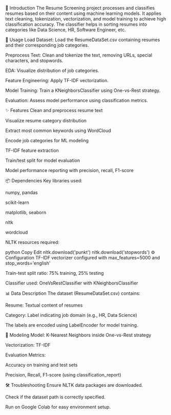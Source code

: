 📌 Introduction
The Resume Screening project processes and classifies resumes based on their content using machine learning models. It applies text cleaning, tokenization, vectorization, and model training to achieve high classification accuracy. The classifier helps in sorting resumes into categories like Data Science, HR, Software Engineer, etc.

🚀 Usage
Load Dataset: Load the ResumeDataSet.csv containing resumes and their corresponding job categories.

Preprocess Text: Clean and tokenize the text, removing URLs, special characters, and stopwords.

EDA: Visualize distribution of job categories.

Feature Engineering: Apply TF-IDF vectorization.

Model Training: Train a KNeighborsClassifier using One-vs-Rest strategy.

Evaluation: Assess model performance using classification metrics.

✨ Features
Clean and preprocess resume text

Visualize resume category distribution

Extract most common keywords using WordCloud

Encode job categories for ML modeling

TF-IDF feature extraction

Train/test split for model evaluation

Model performance reporting with precision, recall, F1-score

📦 Dependencies
Key libraries used:

numpy, pandas

scikit-learn

matplotlib, seaborn

nltk

wordcloud

NLTK resources required:

python
Copy
Edit
nltk.download('punkt')
nltk.download('stopwords')
⚙️ Configuration
TF-IDF vectorizer configured with max_features=5000 and stop_words='english'

Train-test split ratio: 75% training, 25% testing

Classifier used: OneVsRestClassifier with KNeighborsClassifier

📊 Data Description
The dataset (ResumeDataSet.csv) contains:

Resume: Textual content of resumes

Category: Label indicating job domain (e.g., HR, Data Science)

The labels are encoded using LabelEncoder for model training.

🤖 Modeling
Model: K-Nearest Neighbors inside One-vs-Rest strategy

Vectorization: TF-IDF

Evaluation Metrics:

Accuracy on training and test sets

Precision, Recall, F1-score (using classification_report)

🛠 Troubleshooting
Ensure NLTK data packages are downloaded.

Check if the dataset path is correctly specified.

Run on Google Colab for easy environment setup.